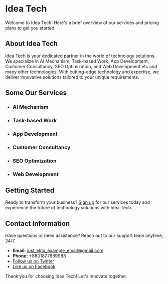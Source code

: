 # Idea Tech

Welcome to Idea Tech! Here's a brief overview of our services and pricing plans to get you started.

## About Idea Tech

Idea Tech is your dedicated partner in the world of technology solutions. We specialize in AI Mechanism, Task-based Work, App Development, Customer Consultancy, SEO Optimization, and Web Development etc and many other technologies. With cutting-edge technology and expertise, we deliver innovative solutions tailored to your unique requirements.

## Some Our Services

- ### AI Mechanism

- ### Task-based Work
- ### App Development
- ### Customer Consultancy
- ### SEO Optimization
- ### Web Development


## Getting Started

Ready to transform your business? [Sign up](#) for our services today and experience the future of technology solutions with Idea Tech.

## Contact Information

Have questions or need assistance? Reach out to our support team anytime, 24/7.

- **Email:** just_ekta_example_email@gmail.com
- **Phone:** +8801877889988
- [Follow us on Twitter](#)
- [Like us on Facebook](#)

Thank you for choosing Idea Tech! Let's innovate together.
